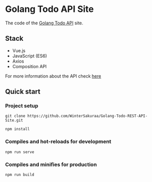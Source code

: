 # Golang Todo API Site
The code of the [Golang Todo API]() site.

## Stack
* Vue.js
* JavaScript (ES6)
* Axios
* Composition API

For more information about the API check [here](https://github.com/WinterSakuraa/Golang-Todo-REST-API)

## Quick start

### Project setup
```
git clone https://github.com/WinterSakuraa/Golang-Todo-REST-API-Site.git

npm install
```

### Compiles and hot-reloads for development
```
npm run serve
```

### Compiles and minifies for production
```
npm run build
```
